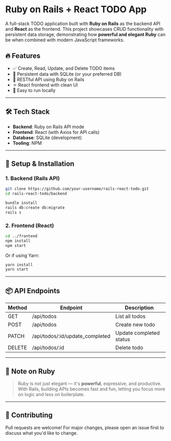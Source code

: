 # Ruby on Rails + React TODO App

A full-stack TODO application built with **Ruby on Rails** as the backend API and **React** as the frontend. This project showcases CRUD functionality with persistent data storage, demonstrating how **powerful and elegant Ruby** can be when combined with modern JavaScript frameworks.

## 🔥 Features

- ✅ Create, Read, Update, and Delete TODO items  
- 🧠 Persistent data with SQLite (or your preferred DB)  
- 🔌 RESTful API using Ruby on Rails  
- ⚛️ React frontend with clean UI  
- 🚀 Easy to run locally

---

## 🛠️ Tech Stack

- **Backend**: Ruby on Rails API mode  
- **Frontend**: React (with Axios for API calls)  
- **Database**: SQLite (development)  
- **Tooling**: NPM

---

## 🧪 Setup & Installation

### 1. Backend (Rails API)

```bash
git clone https://github.com/your-username/rails-react-todo.git
cd rails-react-todo/backend

bundle install
rails db:create db:migrate
rails s
```

### 2. Frontend (React)

```bash
cd ../frontend
npm install
npm start
```

Or if using Yarn:

```bash
yarn install
yarn start
```

---

## 📦 API Endpoints

| Method | Endpoint                        | Description              |
|--------|---------------------------------|--------------------------|
| GET    | /api/todos                      | List all todos           |
| POST   | /api/todos                      | Create new todo          |
| PATCH  | /api/todos/:id/update_completed | Update completed status  |
| DELETE | /api/todos/:id                  | Delete todo              |


---

## 🚨 Note on Ruby

> Ruby is not just elegant — it's **powerful**, expressive, and productive. With Rails, building APIs becomes fast and fun, letting you focus more on logic and less on boilerplate.

---

## 🤝 Contributing

Pull requests are welcome! For major changes, please open an issue first to discuss what you'd like to change.
